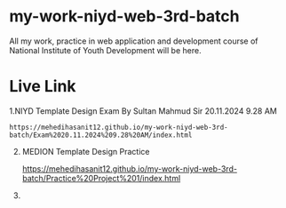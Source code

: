 # my-work-niyd-web-3rd-batch
All my work, practice in web application and development course of National Institute of Youth Development will be here.

# Live Link

1.NIYD Template Design Exam By Sultan Mahmud Sir 20.11.2024 9.28 AM

    https://mehedihasanit12.github.io/my-work-niyd-web-3rd-batch/Exam%2020.11.2024%209.28%20AM/index.html

2. MEDION Template Design Practice

    https://mehedihasanit12.github.io/my-work-niyd-web-3rd-batch/Practice%20Project%201/index.html

3.